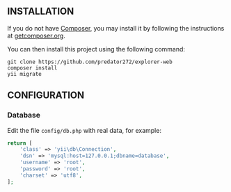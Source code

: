 INSTALLATION
------------

If you do not have [Composer](http://getcomposer.org/), you may install it by following the instructions
at [getcomposer.org](http://getcomposer.org/doc/00-intro.md#installation-nix).

You can then install this project using the following command:

~~~
git clone https://github.com/predator272/explorer-web
composer install
yii migrate
~~~

CONFIGURATION
-------------

### Database

Edit the file `config/db.php` with real data, for example:

```php
return [
    'class' => 'yii\db\Connection',
    'dsn' => 'mysql:host=127.0.0.1;dbname=database',
    'username' => 'root',
    'password' => 'root',
    'charset' => 'utf8',
];
```
